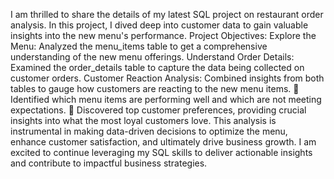 I am thrilled to share the details of my latest SQL project on restaurant order analysis. In this project, I dived deep into customer data to gain valuable insights into the new menu's performance.
Project Objectives:
Explore the Menu: Analyzed the menu_items table to get a comprehensive understanding of the new menu offerings.
Understand Order Details: Examined the order_details table to capture the data being collected on customer orders.
Customer Reaction Analysis: Combined insights from both tables to gauge how customers are reacting to the new menu items.
🔹 Identified which menu items are performing well and which are not meeting expectations.
 🔹 Discovered top customer preferences, providing crucial insights into what the most loyal customers love.
This analysis is instrumental in making data-driven decisions to optimize the menu, enhance customer satisfaction, and ultimately drive business growth.
I am excited to continue leveraging my SQL skills to deliver actionable insights and contribute to impactful business strategies.
